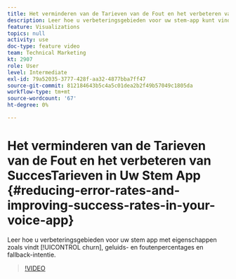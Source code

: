 ```yaml
---
title: Het verminderen van de Tarieven van de Fout en het verbeteren van SuccesTarieven in Uw Stem App
description: Leer hoe u verbeteringsgebieden voor uw stem-app kunt vinden met eigenschappen zoals kurn, succes, foutenpercentages en fallback intent.
feature: Visualizations
topics: null
activity: use
doc-type: feature video
team: Technical Marketing
kt: 2907
role: User
level: Intermediate
exl-id: 79a52035-3777-428f-aa32-4877bba7ff47
source-git-commit: 812184643b5c4a5c01dea2b2f49b57049c1805da
workflow-type: tm+mt
source-wordcount: '67'
ht-degree: 0%

---
```


# Het verminderen van de Tarieven van de Fout en het verbeteren van SuccesTarieven in Uw Stem App {#reducing-error-rates-and-improving-success-rates-in-your-voice-app}

Leer hoe u verbeteringsgebieden voor uw stem app met eigenschappen zoals vindt [!UICONTROL churn], geluids- en foutenpercentages en fallback-intentie.

>[!VIDEO](https://video.tv.adobe.com/v/27222/?quality=12&learn=on)
